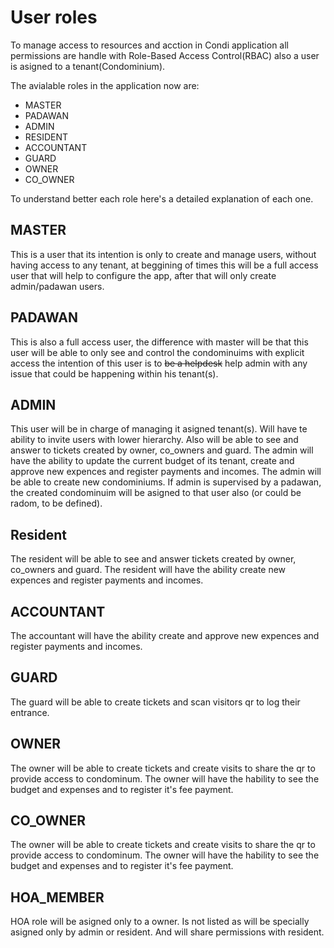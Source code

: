 # User roles

To manage access to resources and acction in Condi application all permissions are handle with Role-Based Access Control(RBAC) also a user is asigned to a tenant(Condominium).

The avialable roles in the application now are:

- MASTER
- PADAWAN
- ADMIN
- RESIDENT
- ACCOUNTANT
- GUARD
- OWNER
- CO_OWNER

To understand better each role here's a detailed explanation of each one.

## MASTER

This is a user that its intention is only to create and manage users, without having access to any tenant, at beggining of times this will be a full access user that will help to configure the app, after that will only create admin/padawan users.

## PADAWAN

This is also a full access user, the difference with master will be that this user will be able to only see and control the condominuims with explicit access the intention of this user is to ~~be a helpdesk~~ help admin with any issue that could be happening within his tenant(s).

## ADMIN

This user will be in charge of managing it asigned tenant(s). Will have te ability to invite users with lower hierarchy. Also will be able to see and answer to tickets created by owner, co_owners and guard. The admin will have the ability to update the current budget of its tenant, create and approve new expences and register payments and incomes. The admin will be able to create new condominiums. If admin is supervised by a padawan, the created condominuim will be asigned to that user also (or could be radom, to be defined).

## Resident

The resident will be able to see and answer tickets created by owner, co_owners and guard. The resident will have the ability create new expences and register payments and incomes.

## ACCOUNTANT

The accountant will have the ability create and approve new expences and register payments and incomes.

## GUARD

The guard will be able to create tickets and scan visitors qr to log their entrance.

## OWNER

The owner will be able to create tickets and create visits to share the qr to provide access to condominum. The owner will have the hability to see the budget and expenses and to register it's fee payment.

## CO_OWNER

The owner will be able to create tickets and create visits to share the qr to provide access to condominum. The owner will have the hability to see the budget and expenses and to register it's fee payment.

## HOA_MEMBER

HOA role will be asigned only to a owner. Is not listed as will be specially asigned only by admin or resident. And will share permissions with resident.
